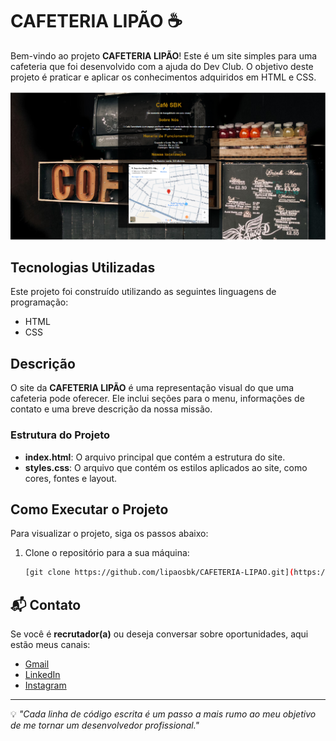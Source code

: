 # CAFETERIA LIPÃO ☕️

Bem-vindo ao projeto **CAFETERIA LIPÃO**! Este é um site simples para uma cafeteria que foi desenvolvido com a ajuda do Dev Club. O objetivo deste projeto é praticar e aplicar os conhecimentos adquiridos em HTML e CSS.

![Cafeteria Lipaó](https://github.com/lipaosbk/CAFETERIA-LIPAO/blob/master/img/print%20cafeteria.png?raw=true)

## Tecnologias Utilizadas

Este projeto foi construído utilizando as seguintes linguagens de programação:

- HTML
- CSS


## Descrição

O site da **CAFETERIA LIPÃO** é uma representação visual do que uma cafeteria pode oferecer. Ele inclui seções para o menu, informações de contato e uma breve descrição da nossa missão. 

### Estrutura do Projeto

- **index.html**: O arquivo principal que contém a estrutura do site.
- **styles.css**: O arquivo que contém os estilos aplicados ao site, como cores, fontes e layout.

## Como Executar o Projeto

Para visualizar o projeto, siga os passos abaixo:

1. Clone o repositório para a sua máquina:
   ```bash
   [git clone https://github.com/lipaosbk/CAFETERIA-LIPAO.git](https://lipaosbk.github.io/CAFETERIA-LIPAO/)

  ## 📬 Contato
Se você é **recrutador(a)** ou deseja conversar sobre oportunidades, aqui estão meus canais:
  - [Gmail](mailto:felipe.sobneko@gmail.com)
  - [LinkedIn](https://www.linkedin.com/in/felipesobneko/)
  - [Instagram](https://www.instagram.com/lipao.sbk)

---

💡 *"Cada linha de código escrita é um passo a mais rumo ao meu objetivo de me tornar um desenvolvedor profissional."*
